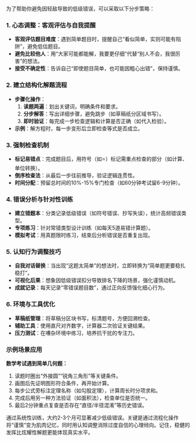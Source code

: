 为了帮助你避免因轻敌导致的低级错误，可以采取以下分步策略：

### 1. **心态调整：客观评估与自我提醒**
   - **客观评估题目难度**：遇到简单题目时，提醒自己“看似简单，实则可能有陷阱”，避免低估题目。
   - **避免比较他人**：用“大家可能都能解，我要更仔细”代替“别人不会，我很厉害”的想法。
   - **接受不确定性**：告诉自己“即使题目简单，也可能因粗心出错”，保持谨慎。

### 2. **建立结构化解题流程**
   - **步骤化操作**：
     1. **读题两遍**：划出关键词，明确条件和要求。
     2. **分步解答**：写出详细步骤，避免跳步（如草稿纸分区域书写）。
     3. **即时验证**：每完成一步检查逻辑和计算是否正确（如代入检验）。
   - **示例**：解方程时，每一步变形后立即检查等式是否成立。

### 3. **强制检查机制**
   - **标记易错点**：完成题目后，用符号（如⭐）标记需重点检查的部分（如计算、单位转换）。
   - **倒序检查法**：从最后一步往前推导，验证逻辑连贯性。
   - **时间分配**：预留总时间的10%-15%专门检查（如60分钟考试留6-9分钟）。

### 4. **错误分析与针对性训练**
   - **建立错题本**：分类记录低级错误（如符号错误、抄写失误），统计高频错误类型。
   - **专项练习**：针对常错类型设计训练（如每天5道易错计算题）。
   - **模拟考试**：用真题限时练习，结束后分析错误是否重复出现。

### 5. **认知行为调整技巧**
   - **自我对话替换**：当出现“这题太简单”的想法时，立即转换为“简单题更要稳扎稳打”。
   - **可视化后果**：想象因低级错误扣分导致排名下降的场景，强化谨慎动机。
   - **成就记录**：每天记录“零错误题目数”，通过正向反馈强化细心行为。

### 6. **环境与工具优化**
   - **草稿纸管理**：将草稿分区块书写，标清题号，方便回溯检查。
   - **辅助工具**：使用直尺对齐数字，计算器二次验证关键结果。
   - **压力测试**：在嘈杂环境中练习，培养抗干扰的专注力。

### 示例场景应用
**数学考试遇到简单几何题：**
1. 读题时圈出“外接圆”“锐角三角形”等关键条件。
2. 画图后先证明图形符合条件，再开始计算。
3. 每步公式旁标注定理名称（如勾股定理），计算周长时分项求和。
4. 完成后用另一种方法验证（如面积法），检查单位是否统一。
5. 最后2分钟重点复查是否存在“直径/半径混淆”等历史错误。

通过系统性训练，大约2-3个月可显著减少低级错误。关键是通过流程化操作将“谨慎”变为肌肉记忆，同时用认知调整消除过度自信的心理倾向。记住，稳健的发挥比炫耀性解题更能体现真实水平。